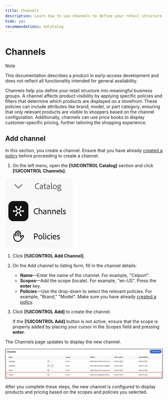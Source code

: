 ```yaml
---
title: Channels
description: Learn how to use channels to define your retail structure into meaningful business groups.
hide: yes
recommendations: noCatalog
---
```

# Channels

>[!NOTE]
>
>This documentation describes a product in early-access development and does not reflect all functionality intended for general availability.

Channels help you define your retail structure into meaningful business groups. A channel affects product visibility by applying specific policies and filters that determine which products are displayed on a storefront. These policies can include attributes like brand, model, or part category, ensuring that only relevant products are visible to shoppers based on the channel configuration. Additionally, channels can use price books to display customer-specific pricing, further tailoring the shopping experience.

## Add channel

In this section, you create a channel. Ensure that you have already [created a policy](./policies.md) before proceeding to create a channel.

1. On the left menu, open the **[!UICONTROL Catalog]** section and click **[!UICONTROL Channels]**.

  ![Channels](assets/channels.png)

1. Click **[!UICONTROL Add Channel]**. ​

1. On the Add channel to listing form, fill in the channel details:

    * **Name**—Enter the name of the channel. For example, "Celport". ​
    * **Scopes**—Add the scope (locale). For example, "en-US". Press the **enter** key.
    * **Policies**—Use the drop-down to select the relevant policies. For example, "Brand," "Model". ​Make sure you have already [created a policy](./policies.md).

1. Click **[!UICONTROL Add]** to create the channel. ​

    If the **[!UICONTROL Add]** button is not active, ensure that the scope is properly added by placing your cursor in the Scopes field and  pressing **enter**. ​

  The Channels page updates to display the new channel.​

  ![Updated Channels Page](assets/updated-channels-list.png)

After you complete these steps, the new channel is configured to display products and pricing based on the scopes and policies you selected.

